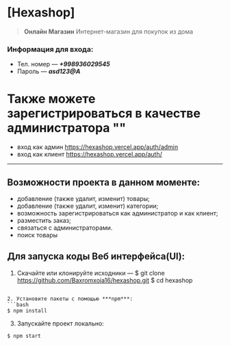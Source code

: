 # [Hexashop]

> **Онлайн Магазин** Интернет-магазин для покупок из дома

### Информация для входа:
- Тел. номер — ***+998936029545***
- Пароль — ***asd123@A***
# Также можете зарегистрироваться в качестве администратора ""
- вход как админ https://hexashop.vercel.app/auth/admin
- вход как клиент https://hexashop.vercel.app/auth/
---

## Возможности проекта в данном моменте:
- добавление (также удалит, изменит) товары;
- добавление (также удалит, изменит) категории;
- возможность зарегистрироваться как администратор и как клиент;
- pазместить заказ;
- связаться с администраторами.
- поиск товары

## Для запуска коды Веб интерфейса(UI):

1. Скачайте или клонируйте исходники — 
$ git clone https://github.com/Baxromxoja16/hexashop.git
$ cd hexashop
```

2. Установите пакеты с помощью ***npm***:
```bash
$ npm install 
```

3. Запускайте проект локально:
```bash
$ npm start
```
